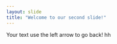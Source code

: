```yaml
---
layout: slide
title: "Welcome to our second slide!"
---
```

Your text
use the left arrow to go back!
hh
